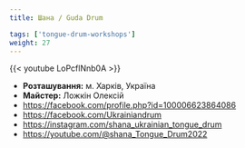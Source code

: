 ```yaml
---
title: Шана / Guda Drum

tags: ['tongue-drum-workshops']
weight: 27
---
```

{{< youtube LoPcflNnb0A >}}

- **Розташування:** м. Харків, Україна
- **Майстер:** Ложкін Олексій
- https://facebook.com/profile.php?id=100006623864086
- https://facebook.com/Ukrainiandrum
- https://instagram.com/shana_ukrainian_tongue_drum
- https://youtube.com/@shana_Tongue_Drum2022

